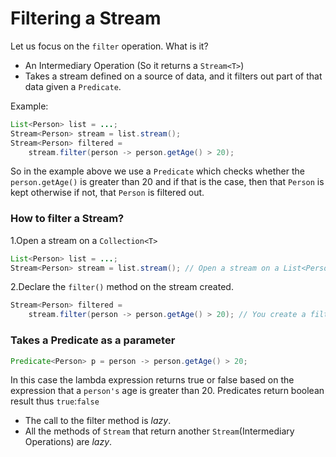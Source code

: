 # Filtering a Stream

Let us focus on the `filter` operation. What is it?

- An Intermediary Operation (So it returns a `Stream<T>`)
- Takes a stream defined on a source of data, and it filters out part of that data given a `Predicate`.

Example:

```java
List<Person> list = ...;
Stream<Person> stream = list.stream();
Stream<Person> filtered =
    stream.filter(person -> person.getAge() > 20);
```

So in the example above we use a `Predicate` which checks whether the `person.getAge()` is 
greater than 20 and if that is the case, then that `Person` is kept otherwise if not, that `Person`
is filtered out.

### How to filter a Stream?

1.Open a stream on a `Collection<T>`
```java
List<Person> list = ...;
Stream<Person> stream = list.stream(); // Open a stream on a List<Person>
```

2.Declare the `filter()` method on the stream created.
```java
Stream<Person> filtered =
    stream.filter(person -> person.getAge() > 20); // You create a filtered Stream<T> by calling the filter()
```

### Takes a Predicate as a parameter

```java
Predicate<Person> p = person -> person.getAge() > 20;
```
In this case the lambda expression returns true or false based on the expression that
a `person's` age is greater than 20. Predicates return boolean result thus `true`:`false` 

* The call to the filter method is _lazy_.
* All the methods of `Stream` that return another `Stream`(Intermediary Operations) are _lazy_.
